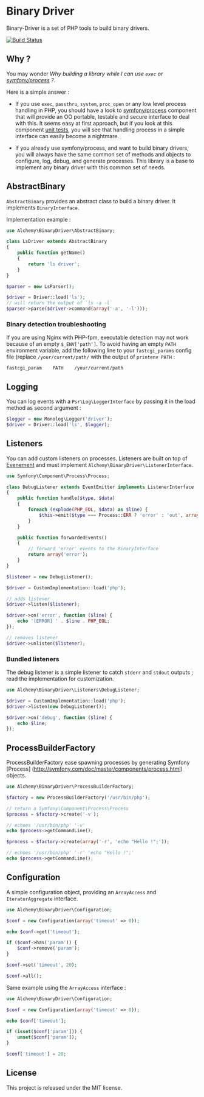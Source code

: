 # Binary Driver

Binary-Driver is a set of PHP tools to build binary drivers.

[![Build Status](https://travis-ci.org/alchemy-fr/BinaryDriver.png?branch=master)](https://travis-ci.org/alchemy-fr/BinaryDriver)

## Why ?

You may wonder *Why building a library while I can use `exec` or
[symfony/process](https://github.com/symfony/Process) ?*.

Here is a simple answer :

 - If you use `exec`, `passthru`, `system`, `proc_open` or any low level process
   handling in PHP, you should have a look to [symfony/process](https://github.com/symfony/Process)
   component that will provide an OO portable, testable and secure interface to
   deal with this. It seems easy at first approach, but if you look at this
   component [unit tests](https://github.com/symfony/Process/tree/master/Tests),
   you will see that handling process in a simple interface can easily become a
   nightmare.

 - If you already use symfony/process, and want to build binary drivers, you
   will always have the same common set of methods and objects to configure, log,
   debug, and generate processes.
   This library is a base to implement any binary driver with this common set of
   needs.

## AbstractBinary

`AbstractBinary` provides an abstract class to build a binary driver. It implements
`BinaryInterface`.

Implementation example :

```php
use Alchemy\BinaryDriver\AbstractBinary;

class LsDriver extends AbstractBinary
{
    public function getName()
    {
        return 'ls driver';
    }
}

$parser = new LsParser();

$driver = Driver::load('ls');
// will return the output of `ls -a -l`
$parser->parse($driver->command(array('-a', '-l')));
```

### Binary detection troubleshooting

If you are using Nginx with PHP-fpm, executable detection may not work because of an empty `$_ENV['path']`. 
To avoid having an empty `PATH` environment variable, add the following line to your `fastcgi_params` 
config file (replace `/your/current/path/` with the output of `printenv PATH` :

```
fastcgi_param    PATH    /your/current/path
```

## Logging

You can log events with a `Psr\Log\LoggerInterface` by passing it in the load
method as second argument :

```php
$logger = new Monolog\Logger('driver');
$driver = Driver::load('ls', $logger);
```

## Listeners

You can add custom listeners on processes.
Listeners are built on top of [Evenement](https://github.com/igorw/evenement)
and must implement `Alchemy\BinaryDriver\ListenerInterface`.

```php
use Symfony\Component\Process\Process;

class DebugListener extends EventEmitter implements ListenerInterface
{
    public function handle($type, $data)
    {
        foreach (explode(PHP_EOL, $data) as $line) {
            $this->emit($type === Process::ERR ? 'error' : 'out', array($line));
        }
    }

    public function forwardedEvents()
    {
        // forward 'error' events to the BinaryInterface
        return array('error');
    }
}

$listener = new DebugListener();

$driver = CustomImplementation::load('php');

// adds listener
$driver->listen($listener);

$driver->on('error', function ($line) {
    echo '[ERROR] ' . $line . PHP_EOL;
});

// removes listener
$driver->unlisten($listener);
```

### Bundled listeners

The debug listener is a simple listener to catch `stderr` and `stdout` outputs ;
read the implementation for customization.

```php
use Alchemy\BinaryDriver\Listeners\DebugListener;

$driver = CustomImplementation::load('php');
$driver->listen(new DebugListener());

$driver->on('debug', function ($line) {
    echo $line;
});
```

## ProcessBuilderFactory

ProcessBuilderFactory ease spawning processes by generating Symfony [Process]
(http://symfony.com/doc/master/components/process.html) objects.

```php
use Alchemy\BinaryDriver\ProcessBuilderFactory;

$factory = new ProcessBuilderFactory('/usr/bin/php');

// return a Symfony\Component\Process\Process
$process = $factory->create('-v');

// echoes '/usr/bin/php' '-v'
echo $process->getCommandLine();

$process = $factory->create(array('-r', 'echo "Hello !";'));

// echoes '/usr/bin/php' '-r' 'echo "Hello !";'
echo $process->getCommandLine();
```

## Configuration

A simple configuration object, providing an `ArrayAccess` and `IteratorAggregate`
interface.

```php
use Alchemy\BinaryDriver\Configuration;

$conf = new Configuration(array('timeout' => 0));

echo $conf->get('timeout');

if ($conf->has('param')) {
    $conf->remove('param');
}

$conf->set('timeout', 20);

$conf->all();
```

Same example using the `ArrayAccess` interface :

```php
use Alchemy\BinaryDriver\Configuration;

$conf = new Configuration(array('timeout' => 0));

echo $conf['timeout'];

if (isset($conf['param'])) {
    unset($conf['param']);
}

$conf['timeout'] = 20;
```

## License

This project is released under the MIT license.
